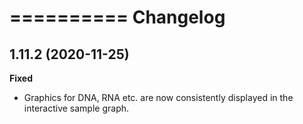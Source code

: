==========
Changelog
==========

1.11.2 (2020-11-25)
-------------------

**Fixed**

* Graphics for DNA, RNA etc. are now consistently displayed in the interactive sample graph.

